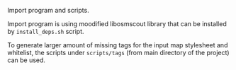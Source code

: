 Import program and scripts.

Import program is using moodified libosmscout library that can be installed
by `install_deps.sh` script. 

To generate larger amount of missing tags for the input map stylesheet
and whitelist, the scripts under `scripts/tags` (from main directory
of the project) can be used.

